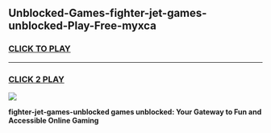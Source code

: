 
## Unblocked-Games-fighter-jet-games-unblocked-Play-Free-myxca
<h3>
<a href="https://premium76.site?title=fighter-jet-games-unblocked&ref=22A">CLICK TO PLAY</a></h3>
<hr>

<h3>
<a href="https://premium76.site?title=fighter-jet-games-unblocked&ref=22A">CLICK 2 PLAY</a>
  
</h3>

<a href="https://premium76.site?title=fighter-jet-games-unblocked&ref=22A"><img src="https://clearcache.store/games.png"></a>


**fighter-jet-games-unblocked games unblocked: Your Gateway to Fun and Accessible Online Gaming**
